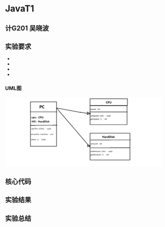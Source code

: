 # JavaT1

## 计G201 吴晓波

## 实验要求
+
+
+
+

### UML图
![](https://github.com/INHOPEKEEP/JavaT1/blob/main/picture/11.png)

## 核心代码

## 实验结果

## 实验总结


